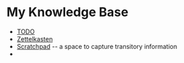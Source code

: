 # My Knowledge Base
 * [TODO](TODO) 
 * [Zettelkasten](Zettelkasten)
 * [Scratchpad](Scratchpad) -- a space to capture transitory information
 * 
